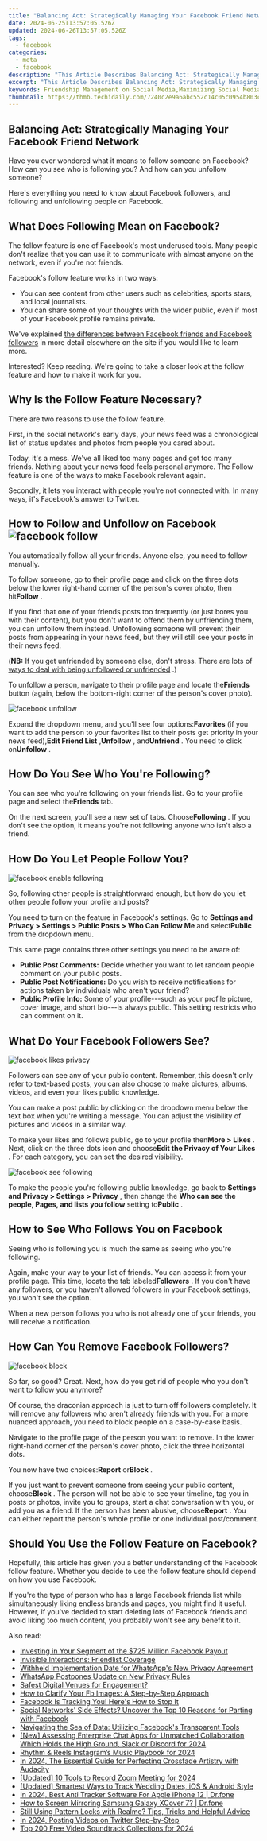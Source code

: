 ```yaml
---
title: "Balancing Act: Strategically Managing Your Facebook Friend Network"
date: 2024-06-25T13:57:05.526Z
updated: 2024-06-26T13:57:05.526Z
tags:
  - facebook
categories:
  - meta
  - facebook
description: "This Article Describes Balancing Act: Strategically Managing Your Facebook Friend Network"
excerpt: "This Article Describes Balancing Act: Strategically Managing Your Facebook Friend Network"
keywords: Friendship Management on Social Media,Maximizing Social Media Connections,Social Networking Balance Strategies,Effective Social Media Friend List Management,Strategic Social Networking for Business Growth,Building Online Relationships Smartly,Optimizing Facebook Friendships for Engagement
thumbnail: https://thmb.techidaily.com/7240c2e9a6abc552c14c05c0954b803ce022aaf37095d266ecb3ccb4c8e95c38.jpg
---
```


## Balancing Act: Strategically Managing Your Facebook Friend Network

 Have you ever wondered what it means to follow someone on Facebook? How can you see who is following you? And how can you unfollow someone?

 Here's everything you need to know about Facebook followers, and following and unfollowing people on Facebook.

## What Does Following Mean on Facebook?

 The follow feature is one of Facebook's most underused tools. Many people don't realize that you can use it to communicate with almost anyone on the network, even if you're not friends.

Facebook's follow feature works in two ways:

* You can see content from other users such as celebrities, sports stars, and local journalists.
* You can share some of your thoughts with the wider public, even if most of your Facebook profile remains private.

 We've explained [the differences between Facebook friends and Facebook followers](https://www.makeuseof.com/facebook-friends-followers-differences/) in more detail elsewhere on the site if you would like to learn more.

 Interested? Keep reading. We're going to take a closer look at the follow feature and how to make it work for you.

## Why Is the Follow Feature Necessary?

There are two reasons to use the follow feature.

 First, in the social network's early days, your news feed was a chronological list of status updates and photos from people you cared about.

 Today, it's a mess. We've all liked too many pages and got too many friends. Nothing about your news feed feels personal anymore. The Follow feature is one of the ways to make Facebook relevant again.

 Secondly, it lets you interact with people you're not connected with. In many ways, it's Facebook's answer to Twitter.

## How to Follow and Unfollow on Facebook ![facebook follow](https://static1.makeuseofimages.com/wordpress/wp-content/uploads/2021/02/facebook-follow.png)

 You automatically follow all your friends. Anyone else, you need to follow manually.

 To follow someone, go to their profile page and click on the three dots below the lower right-hand corner of the person's cover photo, then hit**Follow** .

 If you find that one of your friends posts too frequently (or just bores you with their content), but you don't want to offend them by unfriending them, you can unfollow them instead. Unfollowing someone will prevent their posts from appearing in your news feed, but they will still see your posts in their news feed.

 (**NB:** If you get unfriended by someone else, don't stress. There are lots of [ways to deal with being unfollowed or unfriended](https://www.makeuseof.com/tag/unfriended-unfollowed-rejection-social-media/) .)

 To unfollow a person, navigate to their profile page and locate the**Friends** button (again, below the bottom-right corner of the person's cover photo).

![facebook unfollow](https://static1.makeuseofimages.com/wordpress/wp-content/uploads/2021/02/facebook-unfollow.png)

 Expand the dropdown menu, and you'll see four options:**Favorites** (if you want to add the person to your favorites list to their posts get priority in your news feed),**Edit Friend List** ,**Unfollow** , and**Unfriend** . You need to click on**Unfollow** .

## How Do You See Who You're Following?

 You can see who you're following on your friends list. Go to your profile page and select the**Friends** tab.

 On the next screen, you'll see a new set of tabs. Choose**Following** . If you don't see the option, it means you're not following anyone who isn't also a friend.

## How Do You Let People Follow You?

![facebook enable following](https://static1.makeuseofimages.com/wordpress/wp-content/uploads/2021/02/facebook-enable-following.png)

 So, following other people is straightforward enough, but how do you let other people follow your profile and posts?

 You need to turn on the feature in Facebook's settings. Go to **Settings and Privacy > Settings > Public Posts > Who Can Follow Me** and select**Public** from the dropdown menu.

This same page contains three other settings you need to be aware of:

* **Public Post Comments:** Decide whether you want to let random people comment on your public posts.
* **Public Post Notifications:** Do you wish to receive notifications for actions taken by individuals who aren't your friend?
* **Public Profile Info:** Some of your profile---such as your profile picture, cover image, and short bio---is always public. This setting restricts who can comment on it.

## What Do Your Facebook Followers See?

![facebook likes privacy](https://static1.makeuseofimages.com/wordpress/wp-content/uploads/2021/02/facebook-likes-privacy.png)

 Followers can see any of your public content. Remember, this doesn't only refer to text-based posts, you can also choose to make pictures, albums, videos, and even your likes public knowledge.

 You can make a post public by clicking on the dropdown menu below the text box when you're writing a message. You can adjust the visibility of pictures and videos in a similar way.

 To make your likes and follows public, go to your profile then**More > Likes** . Next, click on the three dots icon and choose**Edit the Privacy of Your Likes** . For each category, you can set the desired visibility.

![facebook see following](https://static1.makeuseofimages.com/wordpress/wp-content/uploads/2021/02/facebook-see-following.png)

 To make the people you're following public knowledge, go back to **Settings and Privacy > Settings > Privacy** , then change the **Who can see the people, Pages, and lists you follow** setting to**Public** .

## How to See Who Follows You on Facebook

 Seeing who is following you is much the same as seeing who you're following.

 Again, make your way to your list of friends. You can access it from your profile page. This time, locate the tab labeled**Followers** . If you don't have any followers, or you haven't allowed followers in your Facebook settings, you won't see the option.

 When a new person follows you who is not already one of your friends, you will receive a notification.

## How Can You Remove Facebook Followers?

![facebook block](https://static1.makeuseofimages.com/wordpress/wp-content/uploads/2021/02/facebook-block.png)

 So far, so good? Great. Next, how do you get rid of people who you don't want to follow you anymore?

 Of course, the draconian approach is just to turn off followers completely. It will remove any followers who aren't already friends with you. For a more nuanced approach, you need to block people on a case-by-case basis.

 Navigate to the profile page of the person you want to remove. In the lower right-hand corner of the person's cover photo, click the three horizontal dots.

 You now have two choices:**Report** or**Block** .

 If you just want to prevent someone from seeing your public content, choose**Block** . The person will not be able to see your timeline, tag you in posts or photos, invite you to groups, start a chat conversation with you, or add you as a friend. If the person has been abusive, choose**Report** . You can either report the person's whole profile or one individual post/comment.

## Should You Use the Follow Feature on Facebook?

 Hopefully, this article has given you a better understanding of the Facebook follow feature. Whether you decide to use the follow feature should depend on how you use Facebook.

 If you're the type of person who has a large Facebook friends list while simultaneously liking endless brands and pages, you might find it useful. However, if you've decided to start deleting lots of Facebook friends and avoid liking too much content, you probably won't see any benefit to it.


<ins class="adsbygoogle"
     style="display:block"
     data-ad-format="autorelaxed"
     data-ad-client="ca-pub-7571918770474297"
     data-ad-slot="1223367746"></ins>



<ins class="adsbygoogle"
     style="display:block"
     data-ad-client="ca-pub-7571918770474297"
     data-ad-slot="8358498916"
     data-ad-format="auto"
     data-full-width-responsive="true"></ins>

<span class="atpl-alsoreadstyle">Also read:</span>
<div><ul>
<li><a href="https://facebook.techidaily.com/investing-in-your-segment-of-the-725-million-facebook-payout/"><u>Investing in Your Segment of the $725 Million Facebook Payout</u></a></li>
<li><a href="https://facebook.techidaily.com/invisible-interactions-friendlist-coverage/"><u>Invisible Interactions: Friendlist Coverage</u></a></li>
<li><a href="https://facebook.techidaily.com/withheld-implementation-date-for-whatsapps-new-privacy-agreement/"><u>Withheld Implementation Date for WhatsApp's New Privacy Agreement</u></a></li>
<li><a href="https://facebook.techidaily.com/whatsapp-postpones-update-on-new-privacy-rules/"><u>WhatsApp Postpones Update on New Privacy Rules</u></a></li>
<li><a href="https://facebook.techidaily.com/safest-digital-venues-for-engagement/"><u>Safest Digital Venues for Engagement?</u></a></li>
<li><a href="https://facebook.techidaily.com/how-to-clarify-your-fb-images-a-step-by-step-approach/"><u>How to Clarify Your Fb Images: A Step-by-Step Approach</u></a></li>
<li><a href="https://facebook.techidaily.com/facebook-is-tracking-you-heres-how-to-stop-it/"><u>Facebook Is Tracking You! Here's How to Stop It</u></a></li>
<li><a href="https://facebook.techidaily.com/social-networks-side-effects-uncover-the-top-10-reasons-for-parting-with-facebook/"><u>Social Networks' Side Effects? Uncover the Top 10 Reasons for Parting with Facebook</u></a></li>
<li><a href="https://facebook.techidaily.com/navigating-the-sea-of-data-utilizing-facebooks-transparent-tools/"><u>Navigating the Sea of Data: Utilizing Facebook's Transparent Tools</u></a></li>
<li><a href="https://discord-videos.techidaily.com/new-assessing-enterprise-chat-apps-for-unmatched-collaboration-which-holds-the-high-ground-slack-or-discord-for-2024/"><u>[New] Assessing Enterprise Chat Apps for Unmatched Collaboration  Which Holds the High Ground, Slack or Discord for 2024</u></a></li>
<li><a href="https://instagram-video-files.techidaily.com/rhythm-and-reels-instagrams-music-playbook-for-2024/"><u>Rhythm & Reels  Instagram’s Music Playbook for 2024</u></a></li>
<li><a href="https://some-guidance.techidaily.com/in-2024-the-essential-guide-for-perfecting-crossfade-artistry-with-audacity/"><u>In 2024, The Essential Guide for Perfecting Crossfade Artistry with Audacity</u></a></li>
<li><a href="https://screen-recording.techidaily.com/updated-10-tools-to-record-zoom-meeting-for-2024/"><u>[Updated] 10 Tools to Record Zoom Meeting for 2024</u></a></li>
<li><a href="https://extra-support.techidaily.com/updated-smartest-ways-to-track-wedding-dates-ios-and-android-style/"><u>[Updated] Smartest Ways to Track Wedding Dates, iOS & Android Style</u></a></li>
<li><a href="https://ios-location-track.techidaily.com/in-2024-best-anti-tracker-software-for-apple-iphone-12-drfone-by-drfone-virtual-ios/"><u>In 2024, Best Anti Tracker Software For Apple iPhone 12 | Dr.fone</u></a></li>
<li><a href="https://screen-mirror.techidaily.com/how-to-screen-mirroring-samsung-galaxy-xcover-7-drfone-by-drfone-android/"><u>How to Screen Mirroring Samsung Galaxy XCover 7? | Dr.fone</u></a></li>
<li><a href="https://easy-unlock-android.techidaily.com/still-using-pattern-locks-with-realme-tips-tricks-and-helpful-advice-by-drfone-android/"><u>Still Using Pattern Locks with Realme? Tips, Tricks and Helpful Advice</u></a></li>
<li><a href="https://twitter-videos.techidaily.com/in-2024-posting-videos-on-twitter-step-by-step/"><u>In 2024, Posting Videos on Twitter Step-by-Step</u></a></li>
<li><a href="https://sound-optimizing.techidaily.com/top-200-free-video-soundtrack-collections-for-2024/"><u>Top 200 Free Video Soundtrack Collections for 2024</u></a></li>
</ul></div>
